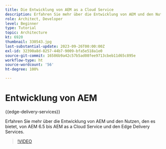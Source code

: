 ```yaml
---
title: Die Entwicklung von AEM as a Cloud Service
description: Erfahren Sie mehr über die Entwicklung von AEM und den Nutzen, den es bietet, von AEM 6.5 bis AEM as a Cloud Service und den Edge Delivery Services.
role: Architect, Developer
level: Beginner
type: Tutorial
topic: Architecture
kt: 6920
thumbnail: 330543.jpg
last-substantial-update: 2023-09-26T00:00:00Z
exl-id: 32390a8d-8257-44b7-9009-bfa5e518a1e0
source-git-commit: 16586b9a42c57b5ad08fee9713cbeb11d65c895e
workflow-type: ht
source-wordcount: '56'
ht-degree: 100%

---
```


# Entwicklung von AEM

{{edge-delivery-services}}

Erfahren Sie mehr über die Entwicklung von AEM und den Nutzen, den es bietet, von AEM 6.5 bis AEM as a Cloud Service und den Edge Delivery Services.

>[!VIDEO](https://video.tv.adobe.com/v/330543?quality=12&learn=on)
